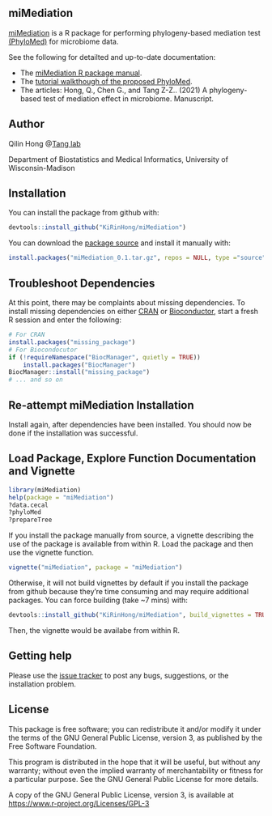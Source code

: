 ## miMediation

[miMediation](https://github.com/KiRinHong/miMediation) is a R package for performing phylogeny-based mediation test [(PhyloMed)](https://github.com/KiRinHong/PhyloMed) for microbiome data.

See the following for detailted and up-to-date documentation:

- The [miMediation R package manual](https://github.com/KiRinHong/miMediation/blob/main/miMediation_0.1.pdf).
- The [tutorial walkthough of the proposed PhyloMed](https://github.com/KiRinHong/miMediation/blob/main/miMediation_vignette.pdf).
- The articles: Hong, Q., Chen G., and Tang Z-Z.. (2021) A phylogeny-based test of mediation effect in microbiome. Manuscript.

## Author

Qilin Hong @[Tang lab](https://tangzheng1.github.io/tanglab/)

Department of Biostatistics and Medical Informatics, University of Wisconsin-Madison

## Installation

You can install the package from github with:

``` r
devtools::install_github("KiRinHong/miMediation")
```
You can download the [package source](https://github.com/KiRinHong/miMediation/blob/main/miMediation_0.1.tar.gz) and install it manually with:

``` r
install.packages("miMediation_0.1.tar.gz", repos = NULL, type ="source", dependencies = c("Depends", "Imports")) 
```

## Troubleshoot Dependencies

At this point, there may be complaints about missing dependencies. To install missing dependencies on either [CRAN](https://cran.r-project.org/) or [Bioconductor](http://bioconductor.org/install/), start a fresh R session and enter the following:

``` r
# For CRAN
install.packages("missing_package")
# For Biocondocutor
if (!requireNamespace("BiocManager", quietly = TRUE))
    install.packages("BiocManager")
BiocManager::install("missing_package") 
# ... and so on
```

## Re-attempt miMediation Installation

Install again, after dependencies have been installed. You should now be done if the installation was successful.

## Load Package, Explore Function Documentation and Vignette

``` r
library(miMediation)
help(package = "miMediation")
?data.cecal
?phyloMed
?prepareTree
```

If you install the package manually from source, a vignette describing the use of the package is available from within R. Load the package and then use the vignette function.

``` r
vignette("miMediation", package = "miMediation")
```

Otherwise, it will not build vignettes by default if you install the package from github because they’re time consuming and may require additional packages. You can force building (take ~7 mins) with:

``` r
devtools::install_github("KiRinHong/miMediation", build_vignettes = TRUE)
```
Then, the vignette would be availabe from within R.

## Getting help

Please use the [issue tracker](https://github.com/KiRinHong/miMediation/issues) to post any bugs, suggestions, or the installation problem.

## License

This package is free software; you can redistribute it and/or modify it under the terms of the GNU General Public License, version 3, as published by the Free Software Foundation.

This program is distributed in the hope that it will be useful, but without any warranty; without even the implied warranty of merchantability or fitness for a particular purpose. See the GNU General Public License for more details.

A copy of the GNU General Public License, version 3, is available at https://www.r-project.org/Licenses/GPL-3
